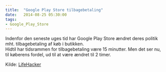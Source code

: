 ```yaml
---
title:  "Google Play Store tilbagebetaling"
date:   2014-08-25 05:30:00
tags:
- Google_Play_Store
---
```

Indenfor den seneste uges tid har Google Play Store ændret deres politik mht. tilbagebetaling af køb i butikken.  
Hidtil har tidsrammen for tilbagebetaling være 15 minutter. Men det ser nu, til køberens fordel, ud til at være ændret til 2 timer.

Kilde: [LifeHacker](http://lifehacker.com/google-play-store-now-allows-refunds-within-two-hours-1625201414)